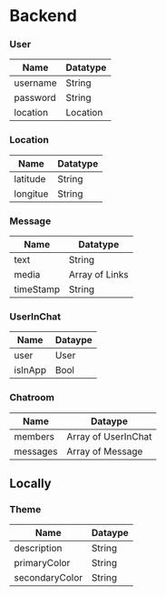 # Backend

### User 

Name | Datatype |
--- | --- |
username | String |
password | String |
location | Location |

### Location

Name | Datatype |
--- | --- |
latitude | String |
longitue | String |

### Message

Name | Datatype |
--- | --- |
text | String |
media | Array of Links |
timeStamp | String |

### UserInChat
Name | Dataype|
--- | --- |
user | User |
isInApp | Bool |

### Chatroom

Name | Dataype|
--- | --- |
members | Array of UserInChat |
messages | Array of Message |


## Locally

### Theme

Name | Dataype|
--- | --- |
description | String |
primaryColor | String |
secondaryColor | String |




